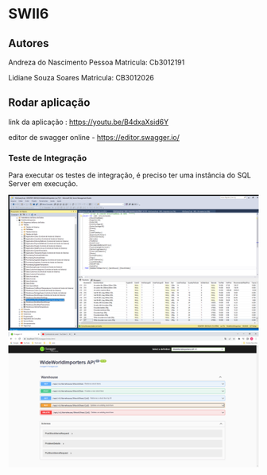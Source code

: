 
# SWII6

## Autores
Andreza do Nascimento Pessoa Matricula: Cb3012191

Lidiane Souza Soares Matricula: CB3012026


## Rodar aplicação

link da aplicação : https://youtu.be/B4dxaXsid6Y

editor de swagger online - https://editor.swagger.io/

### Teste de Integração

Para executar os testes de integração, é preciso ter uma  instância do SQL Server em execução.

<img src="bancoDados.png">
<img src="Swagger.png">
